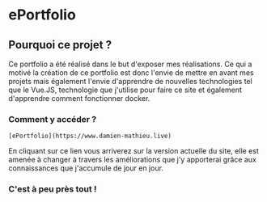 # ePortfolio

## Pourquoi ce projet ?

Ce portfolio a été réalisé dans le but d'exposer mes réalisations. Ce qui a motivé la création de ce portfolio est donc l'envie de mettre en avant mes projets mais également l'envie d'apprendre de nouvelles technologies tel que le Vue.JS, technologie que j'utilise pour faire ce site et également d'apprendre comment fonctionner docker.

### Comment y accéder ?
```
[ePortfolio](https://www.damien-mathieu.live)
```
En cliquant sur ce lien vous arriverez sur la version actuelle du site, elle est amenée à changer à travers les améliorations que j'y apporterai grâce aux connaissances que j'accumule de jour en jour.

### C'est à peu près tout !
